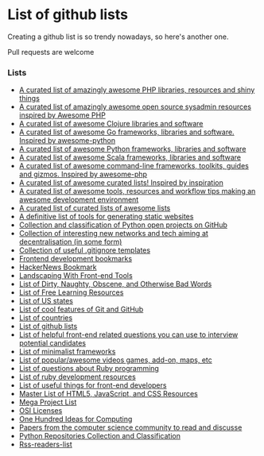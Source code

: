 List of github lists
====================

Creating a github list is so trendy nowadays, so here's another one.


Pull requests are welcome


### Lists

 * [A curated list of amazingly awesome PHP libraries, resources and shiny things](https://github.com/ziadoz/awesome-php)
 * [A curated list of amazingly awesome open source sysadmin resources inspired by Awesome PHP](https://github.com/kahun/awesome-sysadmin)
 * [A curated list of awesome Clojure libraries and software](https://github.com/razum2um/awesome-clojure)
 * [A curated list of awesome Go frameworks, libraries and software. Inspired by awesome-python](https://github.com/avelino/awesome-go)
 * [A curated list of awesome Python frameworks, libraries and software](https://github.com/vinta/awesome-python)
 * [A curated list of awesome Scala frameworks, libraries and software](https://github.com/lauris/awesome-scala)
 * [A curated list of awesome command-line frameworks, toolkits, guides and gizmos. Inspired by awesome-php](https://github.com/alebcay/awesome-shell)
 * [A curated list of awesome curated lists! Inspired by inspiration](https://github.com/erichs/awesome-awesome)
 * [A curated list of awesome tools, resources and workflow tips making an awesome development environment](https://github.com/jondot/awesome-devenv)
 * [A curated list of curated lists of awesome lists](https://github.com/t3chnoboy/awesome-awesome-awesome)
 * [A definitive list of tools for generating static websites](https://github.com/pinceladasdaweb/Static-Site-Generators)
 * [Collection and classification of Python open projects on GitHub](https://github.com/checkcheckzz/python-github-projects)
 * [Collection of interesting new networks and tech aiming at decentralisation (in some form)](https://github.com/redecentralize/alternative-internet)
 * [Collection of useful .gitignore templates](https://github.com/github/gitignore)
 * [Frontend development bookmarks](https://github.com/dypsilon/frontend-dev-bookmarks)
 * [HackerNews Bookmark](https://github.com/praveenhm/HackerNews-Bookmark)
 * [Landscaping With Front-end Tools](https://github.com/codylindley/frontend-tools)
 * [List of Dirty, Naughty, Obscene, and Otherwise Bad Words](https://github.com/shutterstock/List-of-Dirty-Naughty-Obscene-and-Otherwise-Bad-Words)
 * [List of Free Learning Resources](https://github.com/vhf/free-programming-books)
 * [List of US states](https://github.com/jasonong/List-of-US-States)
 * [List of cool features of Git and GitHub](https://github.com/tiimgreen/github-cheat-sheet)
 * [List of countries](https://github.com/umpirsky/country-list)
 * [List of github lists](https://github.com/asciimoo/ListOfGithubLists)
 * [List of helpful front-end related questions you can use to interview potential candidates](https://github.com/darcyclarke/Front-end-Developer-Interview-Questions)
 * [List of minimalist frameworks](https://github.com/neiesc/ListOfMinimalistFrameworks)
 * [List of popular/awesome videos games, add-on, maps, etc](https://github.com/leereilly/games)
 * [List of questions about Ruby programming](https://github.com/gregstallings/ruby-trivia)
 * [List of ruby development resources](https://github.com/saberma/ruby-dev-bookmarks)
 * [List of useful things for front-end developers](https://github.com/miripiruni/frontdesk)
 * [Master List of HTML5, JavaScript, and CSS Resources](https://github.com/gloparco/Master-List-of-HTML5-JS-CSS-Resources)
 * [Mega Project List](https://github.com/karan/Projects)
 * [OSI Licenses](https://github.com/timoxley/osi-licenses-full)
 * [One Hundred Ideas for Computing](https://github.com/samsquire/ideas)
 * [Papers from the computer science community to read and discusse](https://github.com/papers-we-love/papers-we-love)
 * [Python Repositories Collection and Classification](https://github.com/checkcheckzz/Python-open-projects)
 * [Rss-readers-list](https://github.com/smithbr/rss-readers-list)